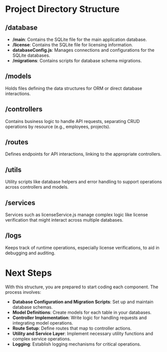 # Project Directory Structure

## /database

- **/main**: Contains the SQLite file for the main application database.
- **/license**: Contains the SQLite file for licensing information.
- **databaseConfig.js**: Manages connections and configurations for the SQLite databases.
- **/migrations**: Contains scripts for database schema migrations.

## /models

Holds files defining the data structures for ORM or direct database interactions.

## /controllers

Contains business logic to handle API requests, separating CRUD operations by resource (e.g., employees, projects).

## /routes

Defines endpoints for API interactions, linking to the appropriate controllers.

## /utils

Utility scripts like database helpers and error handling to support operations across controllers and models.

## /services

Services such as licenseService.js manage complex logic like license verification that might interact across multiple databases.

## /logs

Keeps track of runtime operations, especially license verifications, to aid in debugging and auditing.

# Next Steps

With this structure, you are prepared to start coding each component. The process involves:

- **Database Configuration and Migration Scripts**: Set up and maintain database schemas.
- **Model Definitions**: Create models for each table in your databases.
- **Controller Implementation**: Write logic for handling requests and integrating model operations.
- **Route Setup**: Define routes that map to controller actions.
- **Utility and Service Layer**: Implement necessary utility functions and complex service operations.
- **Logging**: Establish logging mechanisms for critical operations.

